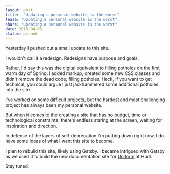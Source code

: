 ```yaml
---
layout: post
title:  "Updating a personal website is the worst"
tease: "Updating a personal website is the worst"
share: "Updating a personal website is the worst"
date: 2018-04-03
status: pinned
---
```


Yesterday I pushed out a small update to this site.

I wouldn't call it a redesign. Redesigns have purpose and goals.

Rather, I'd say this was the digital equivalent to filling potholes on the first warm day of Spring. I added markup, created some new CSS classes and didn't remove the dead code; filling potholes. Heck, if you want to get technical, you could argue I just jackhammered some additional potholes into the site.

I've worked on some difficult projects, but the hardest and most challenging project has always been my personal website.

But when it comes to the creating a site that has no budget, time or technological constraints, there's endless staring at the screen, waiting for inspiration and direction.

In defense of the layers of self-deprecation I'm putting down right now, I do have some ideas of what I want this site to become.

I plan to rebuild this site, likely using Gatsby. I became intrigued with Gatsby as we used it to build the new documentation site for <a href="http://uniform.hudl.com" target="_blank">Uniform</a> at Hudl.

Stay tuned.